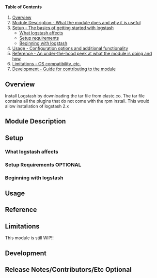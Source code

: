 #### Table of Contents

1. [Overview](#overview)
2. [Module Description - What the module does and why it is useful](#module-description)
3. [Setup - The basics of getting started with logstash](#setup)
    * [What logstash affects](#what-logstash-affects)
    * [Setup requirements](#setup-requirements)
    * [Beginning with logstash](#beginning-with-logstash)
4. [Usage - Configuration options and additional functionality](#usage)
5. [Reference - An under-the-hood peek at what the module is doing and how](#reference)
5. [Limitations - OS compatibility, etc.](#limitations)
6. [Development - Guide for contributing to the module](#development)

## Overview

Install Logstash by downloading the tar file from elastc.co. The tar file contains all the plugins that do not come with the rpm install. This would allow installation of logstash 2.x 
## Module Description


## Setup

### What logstash affects


### Setup Requirements **OPTIONAL**


### Beginning with logstash


## Usage


## Reference

## Limitations

This module is still WIP!!

## Development


## Release Notes/Contributors/Etc **Optional**

